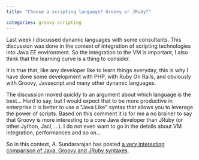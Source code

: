 ```yaml
---
title: "Choose a scripting language? Groovy or JRuby?"

categories: groovy scripting
---
```

Last week I discussed dynamic languages with some consultants. This discussion was done in the context of integration of scripting technologies into Java EE environment. So the integration to the VM is important, I also think that the learning curve is a thing to consider.

It is true that, like any developer Iike to learn things everyday, this is why I have done some development with PHP, with Ruby On Rails, and obviously with Groovy, Javascript and many other dynamic languages.

The discussion moved quickly to an argument about which language is the best... Hard to say, but I would expect that to be more productive in enterprise it is better to use a "Java Like" syntax that allows you to leverage the power of scripts. Based on this comment it is for me a no brainer to say that Groovy is more interesting to a core Java developer than JRuby (or other Jython, Jacl, ...). I do not even want to go in the details about VM integration, performances and so on...

So in this context, A. Sundararajan has posted [a very interesting comparison of Java, Groovy and JRuby syntaxes](http://blogs.sun.com/sundararajan/entry/java_groovy_and_j_ruby).
